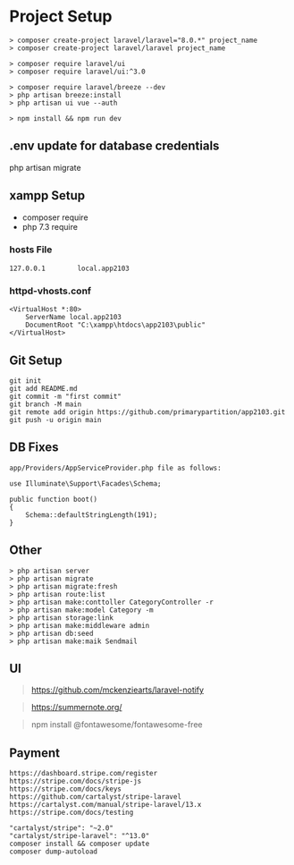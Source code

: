 # Project Setup

```
> composer create-project laravel/laravel="8.0.*" project_name
> composer create-project laravel/laravel project_name
```

```
> composer require laravel/ui
> composer require laravel/ui:^3.0
```

```
> composer require laravel/breeze --dev
> php artisan breeze:install
> php artisan ui vue --auth
```

```
> npm install && npm run dev
```


## .env update for database credentials

php artisan migrate


## xampp Setup 

- composer require
- php 7.3 require


### hosts File

```
127.0.0.1        local.app2103
```


### httpd-vhosts.conf

```
<VirtualHost *:80>   
	ServerName local.app2103
	DocumentRoot "C:\xampp\htdocs\app2103\public" 
</VirtualHost>
```


## Git Setup

```
git init
git add README.md
git commit -m "first commit"
git branch -M main
git remote add origin https://github.com/primarypartition/app2103.git
git push -u origin main
```


## DB Fixes

```
app/Providers/AppServiceProvider.php file as follows:

use Illuminate\Support\Facades\Schema;

public function boot() 
{
    Schema::defaultStringLength(191); 
}
```


## Other

```
> php artisan server
> php artisan migrate
> php artisan migrate:fresh
> php artisan route:list
> php artisan make:conttoller CategoryController -r
> php artisan make:model Category -m
> php artisan storage:link
> php artisan make:middleware admin
> php artisan db:seed
> php artisan make:maik Sendmail
```

## UI

> https://github.com/mckenziearts/laravel-notify

> https://summernote.org/

> npm install @fontawesome/fontawesome-free


## Payment

```
https://dashboard.stripe.com/register
https://stripe.com/docs/stripe-js
https://stripe.com/docs/keys
https://github.com/cartalyst/stripe-laravel
https://cartalyst.com/manual/stripe-laravel/13.x
https://stripe.com/docs/testing

"cartalyst/stripe": "~2.0"
"cartalyst/stripe-laravel": "^13.0"
composer install && composer update
composer dump-autoload

```
